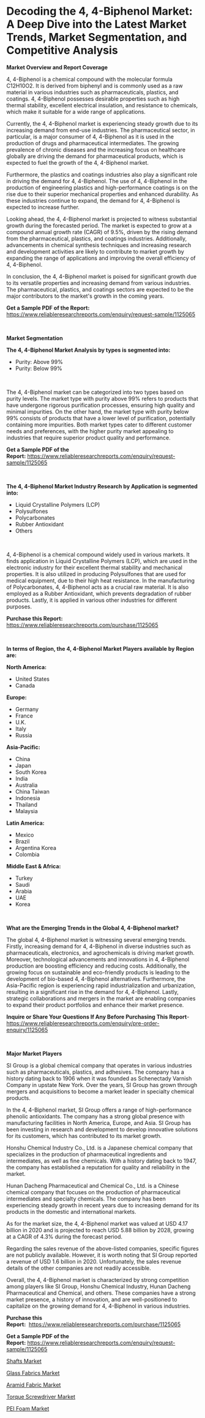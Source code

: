<p><h1>Decoding the 4, 4-Biphenol Market: A Deep Dive into the Latest Market Trends, Market Segmentation, and Competitive Analysis</h1></p><p><strong>Market Overview and Report Coverage</strong></p>
<p><p>4, 4-Biphenol is a chemical compound with the molecular formula C12H10O2. It is derived from biphenyl and is commonly used as a raw material in various industries such as pharmaceuticals, plastics, and coatings. 4, 4-Biphenol possesses desirable properties such as high thermal stability, excellent electrical insulation, and resistance to chemicals, which make it suitable for a wide range of applications.</p><p>Currently, the 4, 4-Biphenol market is experiencing steady growth due to its increasing demand from end-use industries. The pharmaceutical sector, in particular, is a major consumer of 4, 4-Biphenol as it is used in the production of drugs and pharmaceutical intermediates. The growing prevalence of chronic diseases and the increasing focus on healthcare globally are driving the demand for pharmaceutical products, which is expected to fuel the growth of the 4, 4-Biphenol market.</p><p>Furthermore, the plastics and coatings industries also play a significant role in driving the demand for 4, 4-Biphenol. The use of 4, 4-Biphenol in the production of engineering plastics and high-performance coatings is on the rise due to their superior mechanical properties and enhanced durability. As these industries continue to expand, the demand for 4, 4-Biphenol is expected to increase further.</p><p>Looking ahead, the 4, 4-Biphenol market is projected to witness substantial growth during the forecasted period. The market is expected to grow at a compound annual growth rate (CAGR) of 9.5%, driven by the rising demand from the pharmaceutical, plastics, and coatings industries. Additionally, advancements in chemical synthesis techniques and increasing research and development activities are likely to contribute to market growth by expanding the range of applications and improving the overall efficiency of 4, 4-Biphenol.</p><p>In conclusion, the 4, 4-Biphenol market is poised for significant growth due to its versatile properties and increasing demand from various industries. The pharmaceutical, plastics, and coatings sectors are expected to be the major contributors to the market's growth in the coming years.</p></p>
<p><strong>Get a Sample PDF of the Report:</strong> <a href="https://www.reliableresearchreports.com/enquiry/request-sample/1125065">https://www.reliableresearchreports.com/enquiry/request-sample/1125065</a></p>
<p>&nbsp;</p>
<p><strong>Market Segmentation</strong></p>
<p><strong>The 4, 4-Biphenol Market Analysis by types is segmented into:</strong></p>
<p><ul><li>Purity: Above 99%</li><li>Purity: Below 99%</li></ul></p>
<p>&nbsp;</p>
<p><p>The 4, 4-Biphenol market can be categorized into two types based on purity levels. The market type with purity above 99% refers to products that have undergone rigorous purification processes, ensuring high quality and minimal impurities. On the other hand, the market type with purity below 99% consists of products that have a lower level of purification, potentially containing more impurities. Both market types cater to different customer needs and preferences, with the higher purity market appealing to industries that require superior product quality and performance.</p></p>
<p><strong>Get a Sample PDF of the Report:</strong>&nbsp;<a href="https://www.reliableresearchreports.com/enquiry/request-sample/1125065">https://www.reliableresearchreports.com/enquiry/request-sample/1125065</a></p>
<p>&nbsp;</p>
<p><strong>The 4, 4-Biphenol Market Industry Research by Application is segmented into:</strong></p>
<p><ul><li>Liquid Crystalline Polymers (LCP)</li><li>Polysulfones</li><li>Polycarbonates</li><li>Rubber Antioxidant</li><li>Others</li></ul></p>
<p>&nbsp;</p>
<p><p>4, 4-Biphenol is a chemical compound widely used in various markets. It finds application in Liquid Crystalline Polymers (LCP), which are used in the electronic industry for their excellent thermal stability and mechanical properties. It is also utilized in producing Polysulfones that are used for medical equipment, due to their high heat resistance. In the manufacturing of Polycarbonates, 4, 4-Biphenol acts as a crucial raw material. It is also employed as a Rubber Antioxidant, which prevents degradation of rubber products. Lastly, it is applied in various other industries for different purposes.</p></p>
<p><strong>Purchase this Report:</strong>&nbsp; <a href="https://www.reliableresearchreports.com/purchase/1125065">https://www.reliableresearchreports.com/purchase/1125065</a></p>
<p>&nbsp;</p>
<p><strong>In terms of Region, the 4, 4-Biphenol Market Players available by Region are:</strong></p>
<p>
    <p> <strong> North America: </strong>
        <ul>
            <li>United States</li>
            <li>Canada</li>
        </ul>
        </p> 
    <p> <strong> Europe: </strong>
        <ul>
            <li>Germany</li>
            <li>France</li>
            <li>U.K.</li>
            <li>Italy</li>
            <li>Russia</li>
        </ul>
        </p> 
    <p> <strong> Asia-Pacific: </strong>
        <ul>
            <li>China</li>
            <li>Japan</li>
            <li>South Korea</li>
            <li>India</li>
            <li>Australia</li>
            <li>China Taiwan</li>
            <li>Indonesia</li>
            <li>Thailand</li>
            <li>Malaysia</li>
        </ul>
        </p> 
    <p> <strong> Latin America: </strong>
        <ul>
            <li>Mexico</li>
            <li>Brazil</li>
            <li>Argentina Korea</li>
            <li>Colombia</li>
        </ul>
        </p> 
    <p> <strong> Middle East & Africa: </strong>
        <ul>
            <li>Turkey</li>
            <li>Saudi</li>
            <li>Arabia</li>
            <li>UAE</li>
            <li>Korea</li>
        </ul>
    </p>
    </p>
<p>&nbsp;</p>
<p><strong>What are the Emerging Trends in the Global 4, 4-Biphenol market?</strong></p>
<p><p>The global 4, 4-Biphenol market is witnessing several emerging trends. Firstly, increasing demand for 4, 4-Biphenol in diverse industries such as pharmaceuticals, electronics, and agrochemicals is driving market growth. Moreover, technological advancements and innovations in 4, 4-Biphenol production are boosting efficiency and reducing costs. Additionally, the growing focus on sustainable and eco-friendly products is leading to the development of bio-based 4, 4-Biphenol alternatives. Furthermore, the Asia-Pacific region is experiencing rapid industrialization and urbanization, resulting in a significant rise in the demand for 4, 4-Biphenol. Lastly, strategic collaborations and mergers in the market are enabling companies to expand their product portfolios and enhance their market presence.</p></p>
<p><strong>Inquire or Share Your Questions If Any Before Purchasing This Report</strong>- <a href="https://www.reliableresearchreports.com/enquiry/pre-order-enquiry/1125065">https://www.reliableresearchreports.com/enquiry/pre-order-enquiry/1125065</a></p>
<p>&nbsp;</p>
<p><strong>Major Market Players</strong></p>
<p><p>SI Group is a global chemical company that operates in various industries such as pharmaceuticals, plastics, and adhesives. The company has a history dating back to 1906 when it was founded as Schenectady Varnish Company in upstate New York. Over the years, SI Group has grown through mergers and acquisitions to become a market leader in specialty chemical products.</p><p>In the 4, 4-Biphenol market, SI Group offers a range of high-performance phenolic antioxidants. The company has a strong global presence with manufacturing facilities in North America, Europe, and Asia. SI Group has been investing in research and development to develop innovative solutions for its customers, which has contributed to its market growth.</p><p>Honshu Chemical Industry Co., Ltd. is a Japanese chemical company that specializes in the production of pharmaceutical ingredients and intermediates, as well as fine chemicals. With a history dating back to 1947, the company has established a reputation for quality and reliability in the market.</p><p>Hunan Dacheng Pharmaceutical and Chemical Co., Ltd. is a Chinese chemical company that focuses on the production of pharmaceutical intermediates and specialty chemicals. The company has been experiencing steady growth in recent years due to increasing demand for its products in the domestic and international markets.</p><p>As for the market size, the 4, 4-Biphenol market was valued at USD 4.17 billion in 2020 and is projected to reach USD 5.88 billion by 2028, growing at a CAGR of 4.3% during the forecast period.</p><p>Regarding the sales revenue of the above-listed companies, specific figures are not publicly available. However, it is worth noting that SI Group reported a revenue of USD 1.6 billion in 2020. Unfortunately, the sales revenue details of the other companies are not readily accessible.</p><p>Overall, the 4, 4-Biphenol market is characterized by strong competition among players like SI Group, Honshu Chemical Industry, Hunan Dacheng Pharmaceutical and Chemical, and others. These companies have a strong market presence, a history of innovation, and are well-positioned to capitalize on the growing demand for 4, 4-Biphenol in various industries.</p></p>
<p><strong>Purchase this Report:</strong>&nbsp;&nbsp;<a href="https://www.reliableresearchreports.com/purchase/1125065">https://www.reliableresearchreports.com/purchase/1125065</a></p>
<p></p>
<p><strong>Get a Sample PDF of the Report:</strong>&nbsp;<a href="https://www.reliableresearchreports.com/enquiry/request-sample/1125065">https://www.reliableresearchreports.com/enquiry/request-sample/1125065</a></p>
<p><p><a href="https://medium.com/@caleighhane2777/shafts-market-size-growth-forecast-2023-2030-c1bbe75498d0">Shafts Market</a></p><p><a href="https://www.linkedin.com/pulse/glass-fabrics-market-size-share-amp-trends-analysis-report-cyisf/">Glass Fabrics Market</a></p><p><a href="https://www.linkedin.com/pulse/aramid-fabric-market-research-report-unlocks-analysis-ifa1f/">Aramid Fabric Market</a></p><p><a href="https://medium.com/@deannakling2927/torque-screwdriver-market-size-growth-forecast-2023-2030-78617f3d9c5d">Torque Screwdriver Market</a></p><p><a href="https://www.linkedin.com/pulse/pei-foam-market-share-amp-new-trends-analysis-report-type-h538f/">PEI Foam Market</a></p></p>